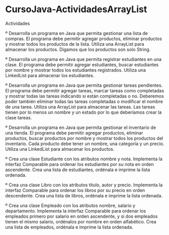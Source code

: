 # CursoJava-ActividadesArrayList
Actividades 

º Desarrolla un programa en Java que permita gestionar una lista de compras. El programa debe permitir agregar productos, eliminar productos y mostrar todos los productos de la lista. Utiliza una ArrayList para almacenar los productos. Digamos que los productos son solo String. 

º Desarrolla un programa en Java que permita registrar estudiantes en una clase. El programa debe permitir agregar estudiantes, buscar estudiantes por nombre y mostrar todos los estudiantes registrados. Utiliza una LinkedList para almacenar los estudiantes.

º Desarrolla un programa en Java que permita gestionar tareas pendientes. El programa debe permitir agregar tareas, marcar tareas como completadas y mostrar todas las tareas indicando si están completadas o no. Deberemos poder también eliminar todas las tareas completadas o modificar el nombre de una tarea. Utiliza una ArrayList para almacenar las tareas. Las tareas tienen por lo menos un nombre y un estado por lo que deberíamos crear la clase tareas. 

º Desarrolla un programa en Java que permita gestionar el inventario de una tienda. El programa debe permitir agregar productos, eliminar productos, buscar productos por nombre y mostrar todos los productos del inventario. Cada producto debe tener un nombre, una categoría y un precio. Utiliza una LinkedList para almacenar los productos.

º Crea una clase Estudiante con los atributos nombre y nota. Implementa la interfaz Comparable para ordenar los estudiantes por su nota en orden ascendente. Crea una lista de estudiantes, ordénala e imprime la lista ordenada.

º Crea una clase Libro con los atributos titulo, autor y precio. Implementa la interfaz Comparable para ordenar los libros por su precio en orden descendente. Crea una lista de libros, ordénala e imprime la lista ordenada.

º Crea una clase Empleado con los atributos nombre, salario y departamento. Implementa la interfaz Comparable para ordenar los empleados primero por salario en orden ascendente, y si dos empleados tienen el mismo salario, ordénalos por nombre en orden alfabético. Crea una lista de empleados, ordénala e imprime la lista ordenada.
